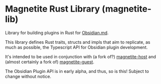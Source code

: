 # Magnetite Rust Library (magnetite-lib)

Library for building plugins in Rust for [Obsidian.md](https://obsidian.md/).

This library defines Rust traits, structs and impls that
aim to replicate, as much as possible, the Typescript API for Obsidian plugin development.

It's intended to be used in conjunction with (a fork of?) [magnetite-host](https://github.com/elmarsto/magnetite-host/) and (almost certainly a fork of) [magnetite-guest](https://github.com/elmarsto/magnetite-guest/).

The Obsidian Plugin API is in early alpha, and thus, so is this! Subject to change without notice.